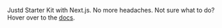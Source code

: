 Justd Starter Kit with Next.js. No more headaches. Not sure what to do? Hover over to the [docs](https://getjustd.com/docs/2.x/getting-started/installation).
